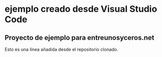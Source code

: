 # ejemplo creado desde Visual Studio Code

## Proyecto de ejemplo para entreunosyceros.net

Esto es una línea añadida desde el repositorio clonado.
